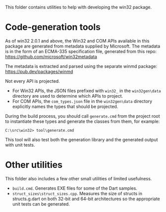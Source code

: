 This folder contains utilities to help with developing the win32 package.

# Code-generation tools

As of win32 2.0.1 and above, the Win32 and COM APIs available in this
package are generated from metadata supplied by Microsoft. The metadata is in
the form of an ECMA-335 specification file, generated from this repo:
  <https://github.com/microsoft/win32metadata>

The metadata is extracted and parsed using the separate winmd package:
  <https://pub.dev/packages/winmd>

Not every API is projected.

- For Win32 APIs, the JSON files prefixed with `win32_` in the `win32gen\data`
  directory are used to determine which APIs to project.
- For COM APIs, the `com_types.json` file in the `win32gen\data` directory
  explicitly names the types that should be projected.

During the build process, you should call `generate.cmd` from the project root
to instantiate these types and generate the classes from them, for example:

```terminal
C:\src\win32> tool\generate.cmd
```

This tool will also test both the generation library and the generated output
with unit tests.

# Other utilities

This folder also includes a few other small utilities of limited usefulness.

- `build.cmd`. Generates EXE files for some of the Dart samples.
- `struct_sizes\struct_sizes.cpp`. Measures the size of structs in
  structs.g.dart on both 32-bit and 64-bit architectures so the appropriate unit
  tests can be generated.
